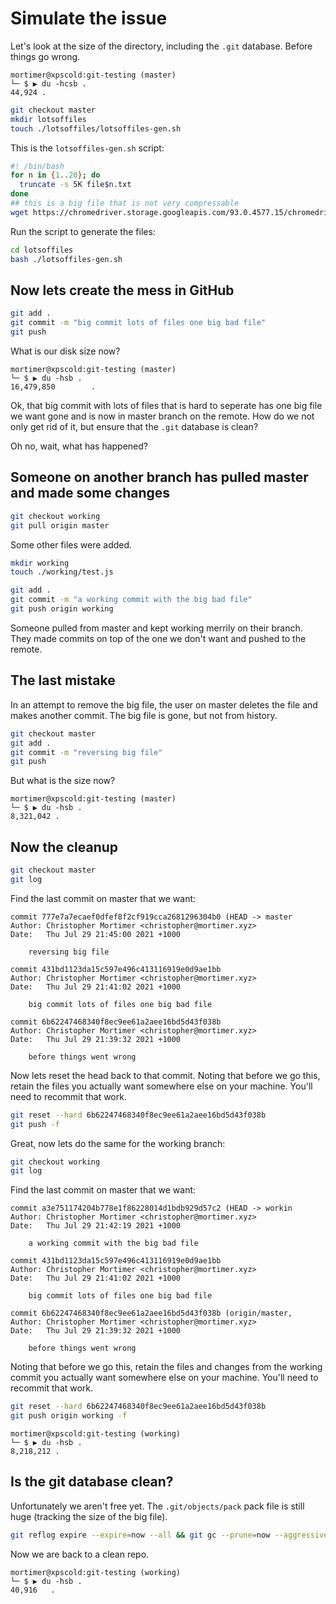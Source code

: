 # Simulate the issue

Let's look at the size of the directory, including the `.git` database. Before things go wrong.

```log
mortimer@xpscold:git-testing (master)
└─ $ ▶ du -hcsb .
44,924 .
```

```sh
git checkout master
mkdir lotsoffiles
touch ./lotsoffiles/lotsoffiles-gen.sh
```

This is the `lotsoffiles-gen.sh` script:

```sh
#! /bin/bash
for n in {1..20}; do
  truncate -s 5K file$n.txt
done
## this is a big file that is not very compressable
wget https://chromedriver.storage.googleapis.com/93.0.4577.15/chromedriver_mac64.zip
```

Run the script to generate the files:

```sh
cd lotsoffiles
bash ./lotsoffiles-gen.sh
```

## Now lets create the mess in GitHub

```sh
git add .
git commit -m "big commit lots of files one big bad file"
git push
```

What is our disk size now?

```log
mortimer@xpscold:git-testing (master)
└─ $ ▶ du -hsb .
16,479,850        .
```

Ok, that big commit with lots of files that is hard to seperate has one big file we want gone and is now in master branch on the remote. How do we not only get rid of it, but ensure that the `.git` database is clean?

Oh no, wait, what has happened?

## Someone on another branch has pulled master and made some changes

```sh
git checkout working
git pull origin master
```

Some other files were added.

```sh
mkdir working
touch ./working/test.js
```

```sh
git add .
git commit -m "a working commit with the big bad file"
git push origin working
```

Someone pulled from master and kept working merrily on their branch. They made commits on top of the one we don't want and pushed to the remote.

## The last mistake

In an attempt to remove the big file, the user on master deletes the file and makes another commit. The big file is gone, but not from history.

```sh
git checkout master
git add .
git commit -m "reversing big file"
git push
```

But what is the size now?

```log
mortimer@xpscold:git-testing (master)
└─ $ ▶ du -hsb .
8,321,042 .
```

## Now the cleanup

```sh
git checkout master
git log
```

Find the last commit on master that we want:

```log
commit 777e7a7ecaef0dfef8f2cf919cca2681296304b0 (HEAD -> master
Author: Christopher Mortimer <christopher@mortimer.xyz>
Date:   Thu Jul 29 21:45:00 2021 +1000

    reversing big file

commit 431bd1123da15c597e496c413116919e0d9ae1bb
Author: Christopher Mortimer <christopher@mortimer.xyz>
Date:   Thu Jul 29 21:41:02 2021 +1000

    big commit lots of files one big bad file

commit 6b62247468340f8ec9ee61a2aee16bd5d43f038b
Author: Christopher Mortimer <christopher@mortimer.xyz>
Date:   Thu Jul 29 21:39:32 2021 +1000

    before things went wrong
```

Now lets reset the head back to that commit. Noting that before we go this, retain the files you actually want somewhere else on your machine. You'll need to recommit that work.

```sh
git reset --hard 6b62247468340f8ec9ee61a2aee16bd5d43f038b
git push -f
```

Great, now lets do the same for the working branch:

```sh
git checkout working
git log
```

Find the last commit on master that we want:

```log
commit a3e751174204b778e1f86228014d1bdb929d57c2 (HEAD -> workin
Author: Christopher Mortimer <christopher@mortimer.xyz>
Date:   Thu Jul 29 21:42:19 2021 +1000

    a working commit with the big bad file

commit 431bd1123da15c597e496c413116919e0d9ae1bb
Author: Christopher Mortimer <christopher@mortimer.xyz>
Date:   Thu Jul 29 21:41:02 2021 +1000

    big commit lots of files one big bad file

commit 6b62247468340f8ec9ee61a2aee16bd5d43f038b (origin/master,
Author: Christopher Mortimer <christopher@mortimer.xyz>
Date:   Thu Jul 29 21:39:32 2021 +1000

    before things went wrong
```

Noting that before we go this, retain the files and changes from the working commit you actually want somewhere else on your machine. You'll need to recommit that work.

```sh
git reset --hard 6b62247468340f8ec9ee61a2aee16bd5d43f038b
git push origin working -f
```

```log
mortimer@xpscold:git-testing (working)
└─ $ ▶ du -hsb .
8,218,212 .
```

## Is the git database clean?

Unfortunately we aren't free yet. The `.git/objects/pack` pack file is still huge (tracking the size of the big file).

```sh
git reflog expire --expire=now --all && git gc --prune=now --aggressive
```

Now we are back to a clean repo.

```log
mortimer@xpscold:git-testing (working)
└─ $ ▶ du -hsb .
40,916   .
```
